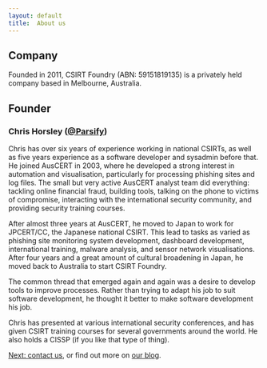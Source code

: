 ```yaml
---
layout: default
title:  About us 
---
```


## Company

Founded in 2011, CSIRT Foundry (ABN: 59151819135) is a privately held company based in Melbourne, Australia. 

## Founder

### **Chris Horsley** (<a href="https://twitter.com/Parsify">@Parsify</a>)

Chris has over six years of experience working in national CSIRTs, as well as five years experience as a software developer and sysadmin before that. He joined AusCERT in 2003, where he developed a strong interest in automation and visualisation, particularly for processing phishing sites and log files. The small but very active AusCERT analyst team did everything: tackling online financial fraud, building tools, talking on the phone to victims of compromise, interacting with the international security community, and providing security training courses.

After almost three years at AusCERT, he moved to Japan to work for JPCERT/CC, the Japanese national CSIRT. This lead to tasks as varied as phishing site monitoring system development, dashboard development, international training, malware analysis, and sensor network visualisations. After four years and a great amount of cultural broadening in Japan, he moved back to Australia to start CSIRT Foundry.

The common thread that emerged again and again was a desire to develop tools to improve processes. Rather than trying to adapt his job to suit software development, he thought it better to make software development his job.

Chris has presented at various international security conferences, and has given CSIRT training courses for several governments around the world.  He also holds a CISSP (if you like that type of thing).

<p><a href="/contact/">Next: contact us</a>, or find out more on <a href="/blog/">our blog</a>.</p> 
